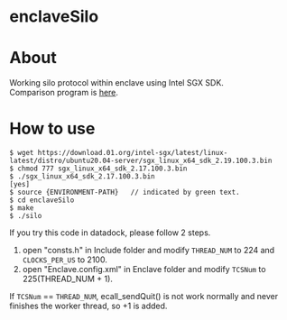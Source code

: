 # enclaveSilo

# About

Working silo protocol within enclave using Intel SGX SDK.<br>
Comparison program is [here](https://github.com/Noxy3301/silo_minimum).

# How to use
```
$ wget https://download.01.org/intel-sgx/latest/linux-latest/distro/ubuntu20.04-server/sgx_linux_x64_sdk_2.19.100.3.bin
$ chmod 777 sgx_linux_x64_sdk_2.17.100.3.bin
$ ./sgx_linux_x64_sdk_2.17.100.3.bin
[yes]
$ source {ENVIRONMENT-PATH}   // indicated by green text. 
$ cd enclaveSilo
$ make
$ ./silo
```

If you try this code in datadock, please follow 2 steps.<br>
1. open "consts.h" in Include folder and modify `THREAD_NUM` to 224 and `CLOCKS_PER_US` to 2100.<br>
2. open "Enclave.config.xml" in Enclave folder and modify `TCSNum` to 225(THREAD_NUM + 1).<br>

If `TCSNum` == `THREAD_NUM`, ecall_sendQuit() is not work normally and never finishes the worker thread, so +1 is added.
